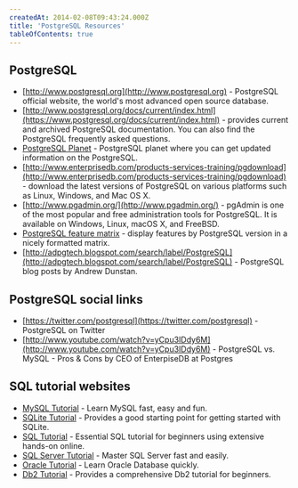 ```yaml
---
createdAt: 2014-02-08T09:43:24.000Z
title: 'PostgreSQL Resources'
tableOfContents: true
---
```



## PostgreSQL

- [http://www.postgresql.org](http://www.postgresql.org) - PostgreSQL official website, the world's most advanced open source database.
- [http://www.postgresql.org/docs/current/index.html](https://www.postgresql.org/docs/current/index.html) - provides current and archived PostgreSQL documentation. You can also find the PostgreSQL frequently asked questions.
- [PostgreSQL Planet](https://planet.postgresql.org/) - PostgreSQL planet where you can get updated information on the PostgreSQL.
- [http://www.enterprisedb.com/products-services-training/pgdownload](http://www.enterprisedb.com/products-services-training/pgdownload) - download the latest versions of PostgreSQL on various platforms such as Linux, Windows, and Mac OS X.
- [http://www.pgadmin.org/](http://www.pgadmin.org/) - pgAdmin is one of the most popular and free administration tools for PostgreSQL. It is available on Windows, Linux, macOS X, and FreeBSD.
- [PostgreSQL feature matrix](https://www.postgresql.org/about/featurematrix/) - display features by PostgreSQL version in a nicely formatted matrix.
- [http://adpgtech.blogspot.com/search/label/PostgreSQL](http://adpgtech.blogspot.com/search/label/PostgreSQL) - PostgreSQL blog posts by Andrew Dunstan.

## PostgreSQL social links

- [https://twitter.com/postgresql](https://twitter.com/postgresql) - PostgreSQL on Twitter
- [http://www.youtube.com/watch?v=yCpu3IDdy6M](http://www.youtube.com/watch?v=yCpu3IDdy6M) - PostgreSQL vs. MySQL - Pros & Cons by CEO of EnterpiseDB at Postgres

## SQL tutorial websites

- [MySQL Tutorial](http://www.mysqltutorial.org/) - Learn MySQL fast, easy and fun.
- [SQLite Tutorial](https:/www.sqlitetutorial.net) - Provides a good starting point for getting started with SQLite.
- [SQL Tutorial](http://www.sqltutorial.org/) - Essential SQL tutorial for beginners using extensive hands-on online.
- [SQL Server Tutorial](http://www.sqlservertutorial.net/) - Master SQL Server fast and easily.
- [Oracle Tutorial](http://www.oracletutorial.com/) - Learn Oracle Database quickly.
- [Db2 Tutorial](https://www.db2tutorial.com/) - Provides a comprehensive Db2 tutorial for beginners.
